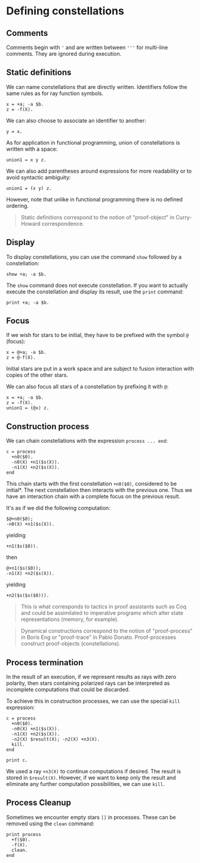 # Defining constellations

## Comments

Comments begin with `'` and are written between `'''` for multi-line comments.
They are ignored during execution.

## Static definitions

We can name constellations that are directly written. Identifiers follow the
same rules as for ray function symbols.

```
x = +a; -a $b.
z = -f(X).
```

We can also choose to associate an identifier to another:

```
y = x.
```

As for application in functional programming, union of constellations is
written with a space:

```
union1 = x y z.
```

We can also add parentheses around expressions for more readability or to
avoid syntactic ambiguity:

```
union1 = (x y) z.
```

However, note that unlike in functional programming there is no defined
ordering.

> Static definitions correspond to the notion of "proof-object" in Curry-Howard correspondence.

## Display

To display constellations, you can use the command `show` followed by a
constellation:

```
show +a; -a $b.
```

The `show` command does not execute constellation. If you want to actually
execute the constellation and display its result, use the `print` command:

```
print +a; -a $b.
```

## Focus

If we wish for stars to be initial, they have to be prefixed with the symbol
`@` (focus):

```
x = @+a; -a $b.
z = @-f(X).
```

Initial stars are put in a work space and are subject to fusion interaction
with copies of the other stars.

We can also focus all stars of a constellation by prefixing it with `@`:

```
x = +a; -a $b.
z = -f(X).
union1 = (@x) z.
```

## Construction process

We can chain constellations with the expression `process ... end`:

```
c = process
  +n0($0).
  -n0(X) +n1($s(X)).
  -n1(X) +n2($s(X)).
end
```

This chain starts with the first constellation `+n0($0)`, considered to be 
initial*. The next constellation then interacts with the previous one. Thus we
have an interaction chain with a complete focus on the previous result.

It's as if we did the following computation:

```
$@+n0($0);
-n0(X) +n1($s(X)).
```

yielding

```
+n1($s($0)).
```

then

```
@+n1($s($0));
-n1(X) +n2($s(X)).
```

yielding

```
+n2($s($s($0))).
```

> This is what corresponds to tactics in proof assistants such as Coq and could
be assimilated to imperative programs which alter state representations
(memory, for example).

> Dynamical constructions correspond to the notion of "proof-process" in Boris
Eng or "proof-trace" in Pablo Donato. Proof-processes construct proof-objects
(constellations).

## Process termination

In the result of an execution, if we represent results as rays with zero
polarity, then stars containing polarized rays can be interpreted as
incomplete computations that could be discarded.

To achieve this in construction processes, we can use the special `kill`
expression:

```
c = process
  +n0($0).
  -n0(X) +n1($s(X)).
  -n1(X) +n2($s(X)).
  -n2(X) $result(X); -n2(X) +n3(X).
  kill.
end

print c.
```

We used a ray `+n3(X)` to continue computations if desired. The result is stored in `$result(X)`.
However, if we want to keep only the result and eliminate any further
computation possibilities, we can use `kill`.

## Process Cleanup

Sometimes we encounter empty stars `[]` in processes. These can be removed
using the `clean` command:

```
print process
  +f($0).
  -f(X).
  clean.
end
```
